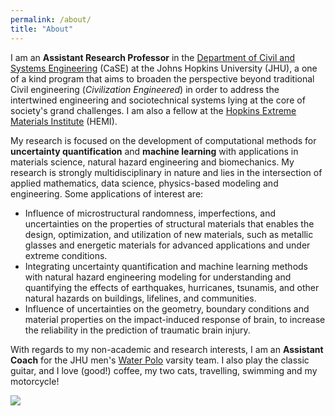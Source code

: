 ```yaml
---
permalink: /about/
title: "About"
---
```



I am an <strong>Assistant Research Professor</strong> in the <a href="https://engineering.jhu.edu/case/" target="_blank">Department of Civil and Systems Engineering</a>  (CaSE) at the Johns Hopkins University (JHU), a one of a kind program that aims to broaden the perspective beyond traditional Civil engineering (<i>Civilization Engineered</i>) in order to address the intertwined engineering and sociotechnical systems lying at the core of society's grand challenges. I am also a fellow at the <a href="https://hemi.jhu.edu">Hopkins Extreme Materials Institute</a> (HEMI). 

My research is focused on the development of computational methods for <strong>uncertainty quantification</strong> and <strong>machine learning</strong> with applications in materials science, natural hazard engineering and biomechanics. My research is strongly multidisciplinary in nature and lies in the intersection of applied mathematics, data science, physics-based modeling and engineering. Some applications of interest are:

* Influence of microstructural randomness, imperfections, and uncertainties on the properties of structural materials that enables the design, optimization, and utilization of new materials, such as metallic glasses and energetic materials for advanced applications and under extreme conditions.<br>
* Integrating uncertainty quantification and machine learning methods with natural hazard engineering modeling for understanding and quantifying the effects of earthquakes, hurricanes, tsunamis, and other natural hazards on buildings, lifelines, and communities.<br>
* Influence of uncertainties on the geometry, boundary conditions and material properties on the impact-induced response of brain, to increase the reliability in the prediction of traumatic brain injury.


With regards to my non-academic and research interests, I am an <strong>Assistant Coach</strong> for the JHU men's <a href="https://hopkinssports.com/sports/mens-water-polo" target="_blank">Water Polo</a> varsity team. I also play the classic guitar, and I love (good!) coffee, my two cats, travelling, swimming and my motorcycle!

<img src="{{ site.url }}{{ site.baseurl }}/assets/images/image1.png"/>

